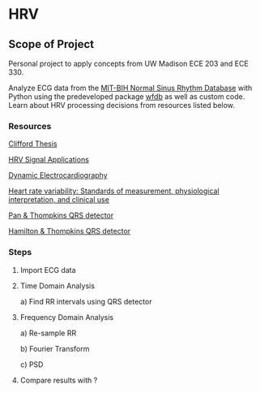 # HRV

## Scope of Project
Personal project to apply concepts from UW Madison ECE 203 and ECE 330.

Analyze ECG data from the [MIT-BIH Normal Sinus Rhythm Database](https://physionet.org/content/nsrdb/1.0.0/) with Python using the predeveloped package [wfdb](https://wfdb.readthedocs.io/en/latest/index.html) as well as custom code. Learn about HRV processing decisions from resources listed below.

### Resources
[Clifford Thesis](https://web.mit.edu/~gari/www/papers/GDCliffordThesis.pdf)

[HRV Signal Applications](https://ebookcentral.proquest.com/lib/wisc/reader.action?docID=1447662)  

[Dynamic Electrocardiography](https://onlinelibrary-wiley-com.ezproxy.library.wisc.edu/doi/pdfdirect/10.1002/9780470987483)

[Heart rate variability: Standards of measurement, physiological interpretation, and clinical use](https://academic.oup.com/eurheartj/article/17/3/354/485572)

[Pan & Thompkins QRS detector](https://ieeexplore.ieee.org/stamp/stamp.jsp?tp=&arnumber=4122029)

[Hamilton & Thompkins QRS detector](https://ieeexplore.ieee.org/stamp/stamp.jsp?tp=&arnumber=4122227)

### Steps
1) Import ECG data 
2) Time Domain Analysis 

    a) Find RR intervals using QRS detector
    
4) Frequency Domain Analysis

    a) Re-sample RR
    
    b) Fourier Transform
    
    c) PSD
    
5) Compare results with ?
